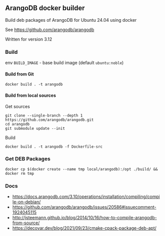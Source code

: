 ## ArangoDB docker builder

Build deb packages of ArangoDB for Ubuntu 24.04 using docker

See https://github.com/arangodb/arangodb

Written for version 3.12

### Build

env `BUILD_IMAGE` - base build image (default `ubuntu:noble`)

#### Build from Git

```shell
docker build . -t arangodb
```

#### Build from local sources

Get sources

```shell
git clone --single-branch --depth 1 https://github.com/arangodb/arangodb.git
cd arangodb
git submodule update --init
```

Build

```shell
docker build . -t arangodb -f Dockerfile-src
```

### Get DEB Packages

```shell
docker cp $(docker create --name tmp local/arangodb):/opt ./build/ && docker rm tmp
```

### Docs

- https://docs.arangodb.com/3.10/operations/installation/compiling/compile-on-debian/
- https://github.com/arangodb/arangodb/issues/20586#issuecomment-1924045115
- http://jsteemann.github.io/blog/2014/10/16/how-to-compile-arangodb-from-source/ 
- https://decovar.dev/blog/2021/09/23/cmake-cpack-package-deb-apt/
